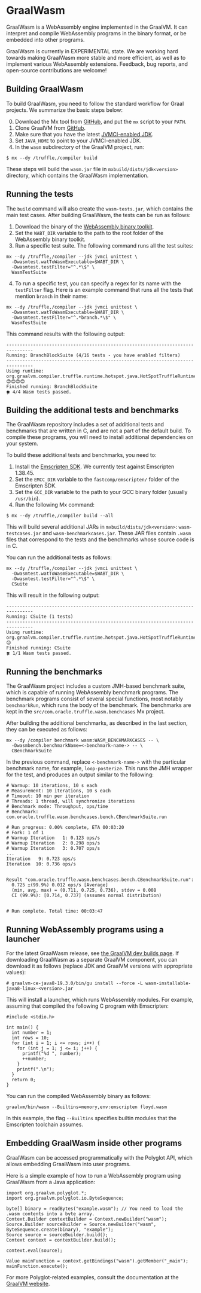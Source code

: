 
# GraalWasm

GraalWasm is a WebAssembly engine implemented in the GraalVM.
It can interpret and compile WebAssembly programs in the binary format,
or be embedded into other programs.

GraalWasm is currently in EXPERIMENTAL state.
We are working hard towards making GraalWasm more stable and more efficient,
as well as to implement various WebAssembly extensions.
Feedback, bug reports, and open-source contributions are welcome!


## Building GraalWasm

To build GraalWasm, you need to follow the standard workflow for Graal projects.
We summarize the basic steps below:

0. Download the Mx tool from [GitHub](https://github.com/graalvm/mx), and put the `mx` script to your `PATH`.
1. Clone GraalVM from [GitHub](https://github.com/oracle/graal).
2. Make sure that you have the latest [JVMCI-enabled JDK](https://github.com/graalvm/openjdk8-jvmci-builder).
3. Set `JAVA_HOME` to point to your JVMCI-enabled JDK.
4. In the `wasm` subdirectory of the GraalVM project, run:

```
$ mx --dy /truffle,/compiler build
```

These steps will build the `wasm.jar` file in `mxbuild/dists/jdk<version>` directory,
which contains the GraalWasm implementation.


## Running the tests

The `build` command will also create the `wasm-tests.jar`, which contains the main test cases.
After building GraalWasm, the tests can be run as follows:

1. Download the binary of the [WebAssembly binary toolkit](https://github.com/WebAssembly/wabt).
2. Set the `WABT_DIR` variable to the path to the root folder of the WebAssembly binary toolkit.
3. Run a specific test suite. The following command runs all the test suites:

```
mx --dy /truffle,/compiler --jdk jvmci unittest \
  -Dwasmtest.watToWasmExecutable=$WABT_DIR \
  -Dwasmtest.testFilter="^.*\$" \
  WasmTestSuite
```

4. To run a specific test, you can specify a regex for its name with the `testFilter` flag.
   Here is an example command that runs all the tests that mention `branch` in their name:

```
mx --dy /truffle,/compiler --jdk jvmci unittest \
  -Dwasmtest.watToWasmExecutable=$WABT_DIR \
  -Dwasmtest.testFilter="^.*branch.*\$" \
  WasmTestSuite
```

This command results with the following output:

```
--------------------------------------------------------------------------------
Running: BranchBlockSuite (4/16 tests - you have enabled filters)
--------------------------------------------------------------------------------
Using runtime: org.graalvm.compiler.truffle.runtime.hotspot.java.HotSpotTruffleRuntime@7b1d7fff
😍😍😍😍                                       
Finished running: BranchBlockSuite
🍀 4/4 Wasm tests passed.
```


## Building the additional tests and benchmarks

The GraalWasm repository includes a set of additional tests and benchmarks
that are written in C, and are not a part of the default build.
To compile these programs, you will need to install additional dependencies on your system.

To build these additional tests and benchmarks, you need to:

1. Install the [Emscripten SDK]( https://github.com/emscripten-core/emsdk).
   We currently test against Emscripten 1.38.45.
2. Set the `EMCC_DIR` variable to the `fastcomp/emscripten/` folder of the Emscripten SDK.
2. Set the `GCC_DIR` variable to the path to your GCC binary folder (usually `/usr/bin`).
3. Run the following Mx command:

```
$ mx --dy /truffle,/compiler build --all
```

This will build several additional JARs in `mxbuild/dists/jdk<version>`:
`wasm-testcases.jar` and `wasm-benchmarkcases.jar`.
These JAR files contain `.wasm` files that correspond to the tests and the benchmarks
whose source code is in C.

You can run the additional tests as follows:

```
mx --dy /truffle,/compiler --jdk jvmci unittest \
  -Dwasmtest.watToWasmExecutable=$WABT_DIR \
  -Dwasmtest.testFilter="^.*\$" \
  CSuite
```

This will result in the following output:

```
--------------------------------------------------------------------------------
Running: CSuite (1 tests)
--------------------------------------------------------------------------------
Using runtime: org.graalvm.compiler.truffle.runtime.hotspot.java.HotSpotTruffleRuntime@368239c8
😍                 
Finished running: CSuite
🍀 1/1 Wasm tests passed.
```


## Running the benchmarks

The GraalWasm project includes a custom JMH-based benchmark suite,
which is capable of running WebAssembly benchmark programs.
The benchmark programs consist of several special functions,
most notably `benchmarkRun`, which runs the body of the benchmark.
The benchmarks are kept in the `src/com.oracle.truffle.wasm.benchcases` Mx project.

After building the additional benchmarks, as described in the last section,
they can be executed as follows:

```
mx --dy /compiler benchmark wasm:WASM_BENCHMARKCASES -- \
  -Dwasmbench.benchmarkName=<-benchmark-name-> -- \
  CBenchmarkSuite
```

In the previous command, replace `<-benchmark-name->` with the particular benchmark name,
for example, `loop-posterize`.
This runs the JMH wrapper for the test, and produces an output similar to the following:

```
# Warmup: 10 iterations, 10 s each
# Measurement: 10 iterations, 10 s each
# Timeout: 10 min per iteration
# Threads: 1 thread, will synchronize iterations
# Benchmark mode: Throughput, ops/time
# Benchmark: com.oracle.truffle.wasm.benchcases.bench.CBenchmarkSuite.run

# Run progress: 0.00% complete, ETA 00:03:20
# Fork: 1 of 1
# Warmup Iteration   1: 0.123 ops/s
# Warmup Iteration   2: 0.298 ops/s
# Warmup Iteration   3: 0.707 ops/s
...
Iteration   9: 0.723 ops/s
Iteration  10: 0.736 ops/s


Result "com.oracle.truffle.wasm.benchcases.bench.CBenchmarkSuite.run":
  0.725 ±(99.9%) 0.012 ops/s [Average]
  (min, avg, max) = (0.711, 0.725, 0.736), stdev = 0.008
  CI (99.9%): [0.714, 0.737] (assumes normal distribution)


# Run complete. Total time: 00:03:47
```


## Running WebAssembly programs using a launcher

For the latest GraalWasm release, see
[the GraalVM dev builds page](https://github.com/graalvm/graalvm-ce-dev-builds/releases).
If downloading GraalWasm as a separate GraalVM component,
you can download it as follows (replace JDK and GraalVM versions with appropriate values):

```
# graalvm-ce-java8-19.3.0/bin/gu install --force -L wasm-installable-java8-linux-<version>.jar
```

This will install a launcher, which runs WebAssembly modules.
For example, assuming that compiled the following C program with Emscripten:

```
#include <stdio.h>

int main() {
  int number = 1;
  int rows = 10;
  for (int i = 1; i <= rows; i++) {
    for (int j = 1; j <= i; j++) {
      printf("%d ", number);
      ++number;
    }
    printf(".\n");
  }
  return 0;
}
```

You can run the compiled WebAssembly binary as follows:

```
graalvm/bin/wasm --Builtins=memory,env:emscripten floyd.wasm
```

In this example, the flag `--Builtins` specifies builtin modules
that the Emscripten toolchain assumes.


## Embedding GraalWasm inside other programs

GraalWasm can be accessed programmatically with the Polyglot API,
which allows embedding GraalWasm into user programs.

Here is a simple example of how to run a WebAssembly program using GraalWasm
from a Java application:

```
import org.graalvm.polyglot.*;
import org.graalvm.polyglot.io.ByteSequence;

byte[] binary = readBytes("example.wasm"); // You need to load the .wasm contents into a byte array.
Context.Builder contextBuilder = Context.newBuilder("wasm");
Source.Builder sourceBuilder = Source.newBuilder("wasm", ByteSequence.create(binary), "example");
Source source = sourceBuilder.build();
Context context = contextBuilder.build();

context.eval(source);

Value mainFunction = context.getBindings("wasm").getMember("_main");
mainFunction.execute();
```

For more Polyglot-related examples, consult the documentation at the
[GraalVM website](https://www.graalvm.org/docs/reference-manual/polyglot/).

